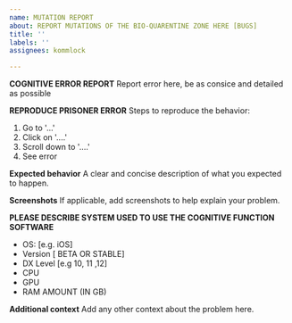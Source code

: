 ```yaml
---
name: MUTATION REPORT
about: REPORT MUTATIONS OF THE BIO-QUARENTINE ZONE HERE [BUGS]
title: ''
labels: ''
assignees: kommlock

---
```


**COGNITIVE ERROR REPORT**
Report error here, be as consice and detailed as possible

**REPRODUCE PRISONER ERROR**
Steps to reproduce the behavior:
1. Go to '...'
2. Click on '....'
3. Scroll down to '....'
4. See error

**Expected behavior**
A clear and concise description of what you expected to happen.

**Screenshots**
If applicable, add screenshots to help explain your problem.

**PLEASE DESCRIBE SYSTEM USED TO USE THE COGNITIVE FUNCTION SOFTWARE**
 - OS: [e.g. iOS]
 - Version [ BETA OR STABLE]
 - DX Level [e.g 10, 11 ,12]
 - CPU
 - GPU
 - RAM AMOUNT (IN GB)


**Additional context**
Add any other context about the problem here.
